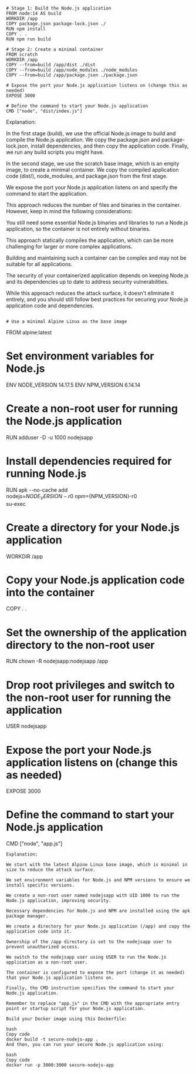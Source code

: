 ```

# Stage 1: Build the Node.js application
FROM node:14 AS build
WORKDIR /app
COPY package.json package-lock.json ./
RUN npm install
COPY . .
RUN npm run build

# Stage 2: Create a minimal container
FROM scratch
WORKDIR /app
COPY --from=build /app/dist ./dist
COPY --from=build /app/node_modules ./node_modules
COPY --from=build /app/package.json ./package.json

# Expose the port your Node.js application listens on (change this as needed)
EXPOSE 3000

# Define the command to start your Node.js application
CMD ["node", "dist/index.js"]

```
Explanation:

In the first stage (build), we use the official Node.js image to build and compile the Node.js application. We copy the package.json and package-lock.json, install dependencies, and then copy the application code. Finally, we run any build scripts you might have.

In the second stage, we use the scratch base image, which is an empty image, to create a minimal container. We copy the compiled application code (dist/), node_modules, and package.json from the first stage.

We expose the port your Node.js application listens on and specify the command to start the application.

This approach reduces the number of files and binaries in the container. However, keep in mind the following considerations:

You still need some essential Node.js binaries and libraries to run a Node.js application, so the container is not entirely without binaries.

This approach statically compiles the application, which can be more challenging for larger or more complex applications.

Building and maintaining such a container can be complex and may not be suitable for all applications.

The security of your containerized application depends on keeping Node.js and its dependencies up to date to address security vulnerabilities.

While this approach reduces the attack surface, it doesn't eliminate it entirely, and you should still follow best practices for securing your Node.js application code and dependencies.
```

# Use a minimal Alpine Linux as the base image
```
FROM alpine:latest

# Set environment variables for Node.js
ENV NODE_VERSION 14.17.5
ENV NPM_VERSION 6.14.14

# Create a non-root user for running the Node.js application
RUN adduser -D -u 1000 nodejsapp

# Install dependencies required for running Node.js
RUN apk --no-cache add \
    nodejs=${NODE_VERSION}-r0 \
    npm=${NPM_VERSION}-r0 \
    su-exec

# Create a directory for your Node.js application
WORKDIR /app

# Copy your Node.js application code into the container
COPY . .

# Set the ownership of the application directory to the non-root user
RUN chown -R nodejsapp:nodejsapp /app

# Drop root privileges and switch to the non-root user for running the application
USER nodejsapp

# Expose the port your Node.js application listens on (change this as needed)
EXPOSE 3000

# Define the command to start your Node.js application
CMD ["node", "app.js"]



```
Explanation:

We start with the latest Alpine Linux base image, which is minimal in size to reduce the attack surface.

We set environment variables for Node.js and NPM versions to ensure we install specific versions.

We create a non-root user named nodejsapp with UID 1000 to run the Node.js application, improving security.

Necessary dependencies for Node.js and NPM are installed using the apk package manager.

We create a directory for your Node.js application (/app) and copy the application code into it.

Ownership of the /app directory is set to the nodejsapp user to prevent unauthorized access.

We switch to the nodejsapp user using USER to run the Node.js application as a non-root user.

The container is configured to expose the port (change it as needed) that your Node.js application listens on.

Finally, the CMD instruction specifies the command to start your Node.js application.

Remember to replace "app.js" in the CMD with the appropriate entry point or startup script for your Node.js application.

Build your Docker image using this Dockerfile:

bash
Copy code
docker build -t secure-nodejs-app .
And then, you can run your secure Node.js application using:

bash
Copy code
docker run -p 3000:3000 secure-nodejs-app
